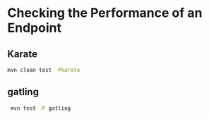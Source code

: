 # Checking the Performance of an Endpoint
##  Karate
```bash
mvn clean test -Pkarate
```

##  gatling
```bash
 mvn test -P gatling 
```
